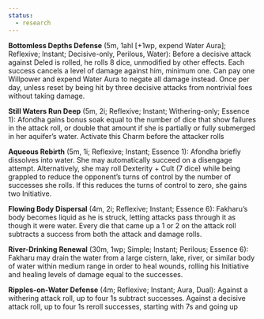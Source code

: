 ```yaml
---
status:
  - research
---
```

**Bottomless Depths Defense** (5m, 1ahl [+1wp, expend Water Aura]; Reflexive; Instant; Decisive-only, Perilous, Water): Before a decisive attack against Deled is rolled, he rolls 8 dice, unmodified by other effects. Each success cancels a level of damage against him, minimum one. Can pay one Willpower and expend Water Aura to negate all damage instead. Once per day, unless reset by being hit by three decisive attacks from nontrivial foes without taking damage. 

**Still Waters Run Deep** (5m, 2i; Reflexive; Instant; Withering-only; Essence 1): Afondha gains bonus soak equal to the number of dice that show failures in the attack roll, or double that amount if she is partially or fully submerged in her aquifer’s water. Activate this Charm before the attacker rolls

**Aqueous Rebirth** (5m, 1i; Reflexive; Instant; Essence 1): Afondha briefly dissolves into water. She may automatically succeed on a disengage attempt. Alternatively, she may roll Dexterity + Cult (7 dice) while being grappled to reduce the opponent’s turns of control by the number of successes she rolls. If this reduces the turns of control to zero, she gains two Initiative.

**Flowing Body Dispersal** (4m, 2i; Reflexive; Instant; Essence 6): Fakharu’s body becomes liquid as he is struck, letting attacks pass through it as though it were water. Every die that came up a 1 or 2 on the attack roll subtracts a success from both the attack and damage rolls. 

**River-Drinking Renewal** (30m, 1wp; Simple; Instant; Perilous; Essence 6): Fakharu may drain the water from a large cistern, lake, river, or similar body of water within medium range in order to heal wounds, rolling his Initiative and healing levels of damage equal to the successes. 

**Ripples-on-Water Defense** (4m; Reflexive; Instant; Aura, Dual): Against a withering attack roll, up to four 1s subtract successes. Against a decisive attack roll, up to four 1s reroll successes, starting with 7s and going up